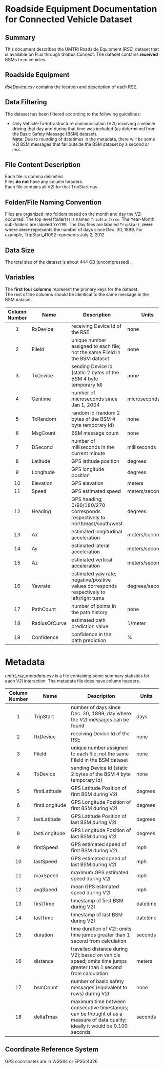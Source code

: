 # Roadside Equipment Documentation for Connected Vehicle Dataset

## Summary
This document describes the UMTRI Roadside Equipment (RSE) dataset that is available on Flux through Globus Connect. The dataset contains **received** BSMs from vehicles.

## Roadside Equipment
_RseDevice.csv_ contains the location and description of each RSE.

## Data Filtering
The dataset has been filtered according to the following guidelines:
- Only Vehicle-To-Infrastructure communication (V2I) involving a vehicle driving that day and during that time was included (as determined from the Basic Safety Message (BSM) dataset).  
**Note**: Due to rounding of datetimes in the metadata, there will be some V2I BSM messages that fall outside the BSM dataset by a second or less.

## File Content Description
Each file is comma delimited.  
Files **do not** have any column headers.  
Each file contains all V2I for that TripStart day.

## Folder/File Naming Convention
Files are organized into folders based on the month and day the V2I occurred. The top level folder(s) is named `TripStart\rse`. The Year-Month sub-folders are labeled `YYYYMM`. The Day files are labeled `TripStart_4####` where `4####` represents the number of days since Dec. 30, 1899. For example, TripStart_41092 represents July 2, 2012. 

## Data Size
The total size of the dataset is about 444 GB (uncompressed).

## Variables
The **first four columns** represent the primary keys for the dataset.  
The rest of the columns should be identical to the same message in the BSM dataset.  

Column Number|Name|Description|Units
:---:|---|---|---
1|RxDevice|receiving Device Id of the RSE|none  
2|FileId|unique number assigned to each file; not the same FileId in the BSM dataset|none
3|TxDevice|sending Device Id (static 2 bytes of the BSM 4 byte temporary Id)|none
4|Gentime|number of microseconds since Jan 1, 2004|microseconds  
5|TxRandom|random id  (random 2 bytes of the BSM 4 byte temporary Id)|none
6|MsgCount|BSM message count|none
7|DSecond|number of milliseconds in the current minute|milliseconds
8|Latitude|GPS latitude position|degrees  
9|Longitude|GPS longitude position|degrees  
10|Elevation|GPS elevation|meters  
11|Speed|GPS estimated speed|meters/second  
12|Heading|GPS heading; 0/90/180/270 corresponds respectively to north/east/south/west|degrees
13|Ax|estimated longitudinal acceleration|meters/second^2  
14|Ay|estimated lateral acceleration|meters/second^2 
15|Az|estimated vertical acceleration|meters/second^2  
16|Yawrate|estimated yaw rate; negative/positive values corresponds respectively to left/right turns|degrees/second
17|PathCount|number of points in the path history|none  
18|RadiusOfCurve|estimated path prediction value|1/meter
19|Confidence|confidence in the path prediction|%  

# Metadata
*umtri_rse_metadata.csv* is a file containing some summary statistics for each V2I interaction.
The metadata file does have column headers.

Column Number|Name|Description|Units
:---:|---|---|---
1|TripStart|number of days since Dec. 30, 1899; day where the V2I messages can be found|days
2|RxDevice|receiving Device Id of the RSE|none
3|FileId|unique number assigned to each file; not the same FileId in the BSM dataset|none
4|TxDevice|sending Device Id (static 2 bytes of the BSM 4 byte temporary Id)|none
5|firstLatitude|GPS Latitude Position of first BSM during V2I|degrees
6|firstLongitude|GPS Longitude Position of first BSM during V2I|degrees
7|lastLatitude|GPS Latitude Position of last BSM during V2I|degrees
8|lastLongitude|GPS Longitude Position of last BSM during V2I|degrees
9|firstSpeed|GPS estimated speed of first BSM during V2I|mph
10|lastSpeed|GPS estimated speed of last BSM during V2I|mph
11|maxSpeed|maximum GPS estimated speed during V2I|mph
12|avgSpeed|mean GPS estimated speed during V2I|mph
13|firstTime|timestamp of first BSM during V2I|datetime
14|lastTime|timestamp of last BSM during V2I|datetime
15|duration|time duration of V2I; omits time jumps greater than 1 second from calculation|seconds
16|distance|travelled distance during V2I; based on vehicle speed; omits time jumps greater than 1 second from calculation|meters
17|bsmCount|number of basic safety messages (equivalent to rows) during V2I|none
18|deltaTmax|maximum time between consecutive timestamps; can be thought of as a measure of data quality; ideally it would be 0.100 seconds|seconds

## Coordinate Reference System
GPS coordinates are in WGS84 or EPSG:4326

